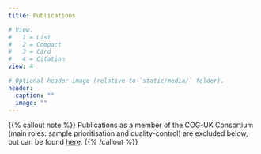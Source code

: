 ```yaml
---
title: Publications

# View.
#   1 = List
#   2 = Compact
#   3 = Card
#   4 = Citation
view: 4

# Optional header image (relative to `static/media/` folder).
header:
  caption: ""
  image: ""
---
```

{{% callout note %}}
Publications as a member of the COG-UK Consortium (main roles: sample prioritisation and quality-control) are excluded below, but can be found [here](https://www.cogconsortium.uk/priority-areas/research/cog-uk-publications/).
{{% /callout %}}
